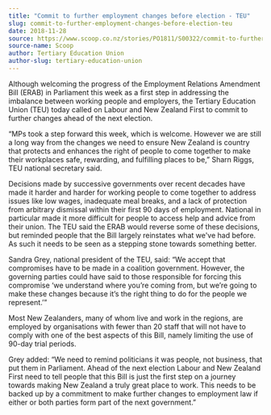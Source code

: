 ```yaml
---
title: "Commit to further employment changes before election - TEU"
slug: commit-to-further-employment-changes-before-election-teu
date: 2018-11-28
source: https://www.scoop.co.nz/stories/PO1811/S00322/commit-to-further-employment-changes-before-election-teu.htm
source-name: Scoop
author: Tertiary Education Union
author-slug: tertiary-education-union
---
```


<p>Although welcoming the progress of the Employment Relations
Amendment Bill (ERAB) in Parliament this week as a first
step in addressing the imbalance between working people and
employers, the Tertiary Education Union (TEU) today called
on Labour and New Zealand First to commit to further changes
ahead of the next election. </p>

<p>“MPs took a step forward
this week, which is welcome. However we are still a long way
from the changes we need to ensure New Zealand is country
that protects and enhances the right of people to come
together to make their workplaces safe, rewarding, and
fulfilling places to be,” Sharn Riggs, TEU national
secretary said.</p>

<p>Decisions made by successive governments
over recent decades have made it harder and harder for
working people to come together to address issues like low
wages, inadequate meal breaks, and a lack of protection from
arbitrary dismissal within their first 90 days of
employment. National in particular made it more difficult
for people to access help and advice from their union. The
TEU said the ERAB would reverse some of these decisions, but
reminded people that the Bill largely reinstates what we've
had before. As such it needs to be seen as a stepping stone
towards something better.</p>

<p>Sandra Grey, national president
of the TEU, said: “We accept that compromises have to be
made in a coalition government. However, the governing
parties could have said to those responsible for forcing
this compromise ‘we understand where you’re coming from,
but we’re going to make these changes because it’s the
right thing to do for the people we represent.’”
</p>

<p>Most
New Zealanders, many of whom live and work in the regions,
are employed by organisations with fewer than 20 staff that
will not have to comply with one of the best aspects of this
Bill, namely limiting the use of 90-day trial periods.
</p>

<p>Grey added: “We need to remind politicians it was
people, not business, that put them in Parliament. Ahead of
the next election Labour and New Zealand First need to tell
people that this Bill is just the first step on a journey
towards making New Zealand a truly great place to work. This
needs to be backed up by a commitment to make further
changes to employment law if either or both parties form
part of the next
government.”</p>